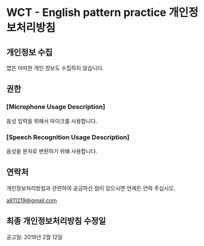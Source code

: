 # WCT - English pattern practice 개인정보처리방침

## 개인정보 수집
앱은 어떠한 개인 정보도 수집하지 않습니다.


## 권한
### [Microphone Usage Description]
음성 입력을 위해서 마이크를 사용합니다.

### [Speech Recognition Usage Description]
음성을 문자로 변환하기 위해 사용합니다.
 

## 연락처
개인정보처리방침과 관련하여 궁금하신 점이 있으시면 언제든 연락 주십시오.

a811219@gmail.com


## 최종 개인정보처리방침 수정일
공고일: 2019년 2월 12일
